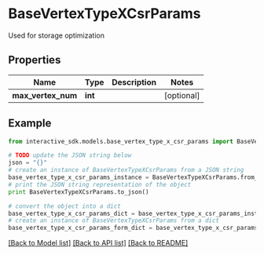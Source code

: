 # BaseVertexTypeXCsrParams

Used for storage optimization

## Properties

Name | Type | Description | Notes
------------ | ------------- | ------------- | -------------
**max_vertex_num** | **int** |  | [optional] 

## Example

```python
from interactive_sdk.models.base_vertex_type_x_csr_params import BaseVertexTypeXCsrParams

# TODO update the JSON string below
json = "{}"
# create an instance of BaseVertexTypeXCsrParams from a JSON string
base_vertex_type_x_csr_params_instance = BaseVertexTypeXCsrParams.from_json(json)
# print the JSON string representation of the object
print BaseVertexTypeXCsrParams.to_json()

# convert the object into a dict
base_vertex_type_x_csr_params_dict = base_vertex_type_x_csr_params_instance.to_dict()
# create an instance of BaseVertexTypeXCsrParams from a dict
base_vertex_type_x_csr_params_form_dict = base_vertex_type_x_csr_params.from_dict(base_vertex_type_x_csr_params_dict)
```
[[Back to Model list]](../README.md#documentation-for-models) [[Back to API list]](../README.md#documentation-for-api-endpoints) [[Back to README]](../README.md)


